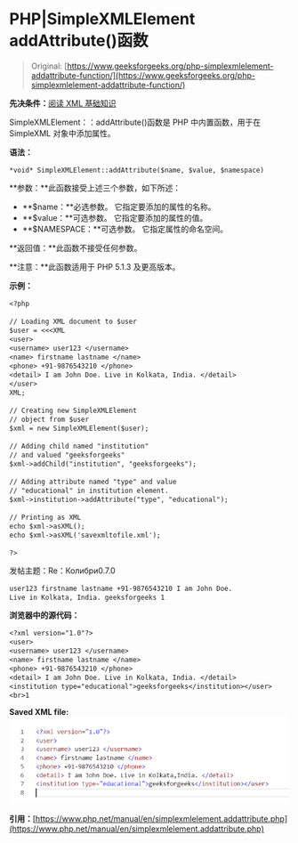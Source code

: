 # PHP|SimpleXMLElement addAttribute()函数

> Original: [https://www.geeksforgeeks.org/php-simplexmlelement-addattribute-function/](https://www.geeksforgeeks.org/php-simplexmlelement-addattribute-function/)

**先决条件：**[阅读 XML 基础知识](https://www.geeksforgeeks.org/xml-basics/)

SimpleXMLElement：：addAttribute()函数是 PHP 中内置函数，用于在 SimpleXML 对象中添加属性。

**语法：**

```
*void* SimpleXMLElement::addAttribute($name, $value, $namespace)
```

**参数：**此函数接受上述三个参数，如下所述：

*   **$name：**必选参数。 它指定要添加的属性的名称。
*   **$value：**可选参数。 它指定要添加的属性的值。
*   **$NAMESPACE：**可选参数。 它指定属性的命名空间。

**返回值：**此函数不接受任何参数。

**注意：**此函数适用于 PHP 5.1.3 及更高版本。

**示例：**

```
<?php

// Loading XML document to $user
$user = <<<XML
<user>
<username> user123 </username>
<name> firstname lastname </name>
<phone> +91-9876543210 </phone>
<detail> I am John Doe. Live in Kolkata, India. </detail>
</user>
XML;

// Creating new SimpleXMLElement
// object from $user
$xml = new SimpleXMLElement($user);

// Adding child named "institution" 
// and valued "geeksforgeeks"
$xml->addChild("institution", "geeksforgeeks");

// Adding attribute named "type" and value
// "educational" in institution element.
$xml->institution->addAttribute("type", "educational");

// Printing as XML
echo $xml->asXML();
echo $xml->asXML('savexmltofile.xml');

?>
```

发帖主题：Re：Колибри0.7.0

```
user123 firstname lastname +91-9876543210 I am John Doe.
Live in Kolkata, India. geeksforgeeks 1

```

**浏览器中的源代码：**

```
<?xml version="1.0"?>
<user>
<username> user123 </username>
<name> firstname lastname </name>
<phone> +91-9876543210 </phone>
<detail> I am John Doe. Live in Kolkata, India. </detail>
<institution type="educational">geeksforgeeks</institution></user>
<br>1
```

**Saved XML file:**![](img/d9ef22afaa3903ed1ed25b4995e7ebbe.png)

**引用：**[https://www.php.net/manual/en/simplexmlelement.addattribute.php](https://www.php.net/manual/en/simplexmlelement.addattribute.php)